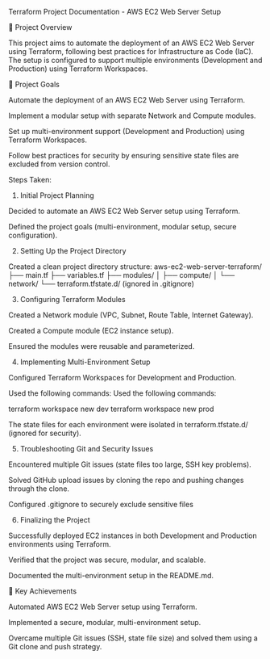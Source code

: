 Terraform Project Documentation - AWS EC2 Web Server Setup

🚀 Project Overview

This project aims to automate the deployment of an AWS EC2 Web Server using Terraform, following best practices for Infrastructure as Code (IaC). The setup is configured to support multiple environments (Development and Production) using Terraform Workspaces.

📌 Project Goals

Automate the deployment of an AWS EC2 Web Server using Terraform.

Implement a modular setup with separate Network and Compute modules.

Set up multi-environment support (Development and Production) using Terraform Workspaces.

Follow best practices for security by ensuring sensitive state files are excluded from version control.

Steps Taken:

1. Initial Project Planning

Decided to automate an AWS EC2 Web Server setup using Terraform.

Defined the project goals (multi-environment, modular setup, secure configuration).

2. Setting Up the Project Directory

Created a clean project directory structure:
aws-ec2-web-server-terraform/
├── main.tf
├── variables.tf
├── modules/
│   ├── compute/
│   └── network/
└── terraform.tfstate.d/ (ignored in .gitignore)

3. Configuring Terraform Modules

Created a Network module (VPC, Subnet, Route Table, Internet Gateway).

Created a Compute module (EC2 instance setup).

Ensured the modules were reusable and parameterized.

4. Implementing Multi-Environment Setup

Configured Terraform Workspaces for Development and Production.

Used the following commands:
Used the following commands:

terraform workspace new dev
terraform workspace new prod

The state files for each environment were isolated in terraform.tfstate.d/ (ignored for security).

5. Troubleshooting Git and Security Issues

Encountered multiple Git issues (state files too large, SSH key problems).

Solved GitHub upload issues by cloning the repo and pushing changes through the clone.

Configured .gitignore to securely exclude sensitive files

6. Finalizing the Project

Successfully deployed EC2 instances in both Development and Production environments using Terraform.

Verified that the project was secure, modular, and scalable.

Documented the multi-environment setup in the README.md.

📌 Key Achievements

Automated AWS EC2 Web Server setup using Terraform.

Implemented a secure, modular, multi-environment setup.

Overcame multiple Git issues (SSH, state file size) and solved them using a Git clone and push strategy.

